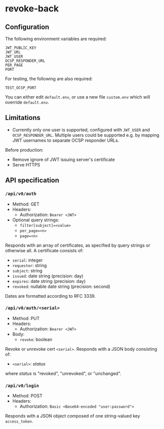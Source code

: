 # revoke-back

## Configuration

The following environment variables are required:

```
JWT_PUBLIC_KEY
JWT_URL
JWT_USER
OCSP_RESPONDER_URL
PER_PAGE
PORT
```

For testing, the following are also required:

```
TEST_OCSP_PORT
```

You can either edit `default.env`, or use a new file `custom.env` which will override `default.env`.

## Limitations

- Currently only one user is supported, configured with `JWT_USER` and `OCSP_RESPONDER_URL`. Multiple users could be supported e.g. by mapping JWT usernames to separate OCSP responder URLs.

Before production:

- Remove ignore of JWT issuing server's certificate
- Serve HTTPS

## API specification

### `/api/v0/auth`

- Method: GET
- Headers:
    - Authorization: `Bearer <JWT>`
- Optional query strings:
    - `filter[subject]=<value>`
    - `per_page=<n>`
    - `page=<n>`

Responds with an array of certificates, as specified by query strings or otherwise all. A certificate consists of:

- `serial`: integer
- `requester`: string
- `subject`: string
- `issued`: date string (precision: day)
- `expires`: date string (precision: day)
- `revoked`: nullable date string (precision: second)

Dates are formatted according to RFC 3339.

### `/api/v0/auth/<serial>`

- Method: PUT
- Headers:
    - Authorization: `Bearer <JWT>`
- Body:
    - `revoke`: boolean

Revoke or unrevoke cert `<serial>`. Responds with a JSON body consisting of:

- `<serial>`: *status*

where *status* is "revoked", "unrevoked", or "unchanged".

### `/api/v0/login`

- Method: POST
- Headers:
    - Authorization: `Basic <Base64-encoded "user:password">`

Responds with a JSON object composed of one string-valued key `access_token`.
